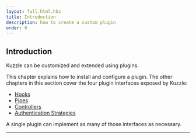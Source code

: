 ```yaml
---
layout: full.html.hbs
title: Introduction
description: how to create a custom plugin
order: 0
---
```


## Introduction

Kuzzle can be customized and extended using plugins.

This chapter explains how to install and configure a plugin. The other chapters in this section cover the four plugin interfaces exposed by Kuzzle:

- [Hooks](../hooks)
- [Pipes](../pipes)
- [Controllers](../controllers)
- [Authentication Strategies](../strategies)

A single plugin can implement as many of those interfaces as necessary.

---
